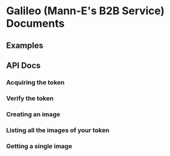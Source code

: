 # Galileo (Mann-E's B2B Service) Documents

## Examples

## API Docs

### Acquiring the token

### Verify the token 

### Creating an image

### Listing all the images of your token

### Getting a single image